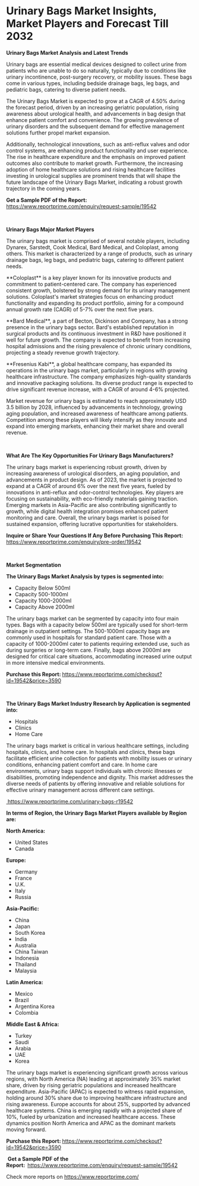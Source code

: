 <p><h1>Urinary Bags Market Insights, Market Players and Forecast Till 2032</h1></p><p><strong>Urinary Bags Market Analysis and Latest Trends</strong></p>
<p><p>Urinary bags are essential medical devices designed to collect urine from patients who are unable to do so naturally, typically due to conditions like urinary incontinence, post-surgery recovery, or mobility issues. These bags come in various types, including bedside drainage bags, leg bags, and pediatric bags, catering to diverse patient needs.</p><p>The Urinary Bags Market is expected to grow at a CAGR of 4.50% during the forecast period, driven by an increasing geriatric population, rising awareness about urological health, and advancements in bag design that enhance patient comfort and convenience. The growing prevalence of urinary disorders and the subsequent demand for effective management solutions further propel market expansion.</p><p>Additionally, technological innovations, such as anti-reflux valves and odor control systems, are enhancing product functionality and user experience. The rise in healthcare expenditure and the emphasis on improved patient outcomes also contribute to market growth. Furthermore, the increasing adoption of home healthcare solutions and rising healthcare facilities investing in urological supplies are prominent trends that will shape the future landscape of the Urinary Bags Market, indicating a robust growth trajectory in the coming years.</p></p>
<p><strong>Get a Sample PDF of the Report:&nbsp;</strong> <a href="https://www.reportprime.com/enquiry/request-sample/19542?utm_campaign=3556&utm_medium=2&utm_source=Github&utm_content=ia&utm_term=19032025&utm_id=urinary-bags">https://www.reportprime.com/enquiry/request-sample/19542</a></p>
<p>&nbsp;</p>
<p><strong>Urinary Bags Major Market Players</strong></p>
<p><p>The urinary bags market is comprised of several notable players, including Dynarex, Sarstedt, Cook Medical, Bard Medical, and Coloplast, among others. This market is characterized by a range of products, such as urinary drainage bags, leg bags, and pediatric bags, catering to different patient needs.</p><p>**Coloplast** is a key player known for its innovative products and commitment to patient-centered care. The company has experienced consistent growth, bolstered by strong demand for its urinary management solutions. Coloplast's market strategies focus on enhancing product functionality and expanding its product portfolio, aiming for a compound annual growth rate (CAGR) of 5-7% over the next five years.</p><p>**Bard Medical**, a part of Becton, Dickinson and Company, has a strong presence in the urinary bags sector. Bard's established reputation in surgical products and its continuous investment in R&D have positioned it well for future growth. The company is expected to benefit from increasing hospital admissions and the rising prevalence of chronic urinary conditions, projecting a steady revenue growth trajectory.</p><p>**Fresenius Kabi**, a global healthcare company, has expanded its operations in the urinary bags market, particularly in regions with growing healthcare infrastructure. The company emphasizes high-quality standards and innovative packaging solutions. Its diverse product range is expected to drive significant revenue increase, with a CAGR of around 4-6% projected.</p><p>Market revenue for urinary bags is estimated to reach approximately USD 3.5 billion by 2028, influenced by advancements in technology, growing aging population, and increased awareness of healthcare among patients. Competition among these players will likely intensify as they innovate and expand into emerging markets, enhancing their market share and overall revenue.</p></p>
<p>&nbsp;</p>
<p><strong>What Are The Key Opportunities For Urinary Bags Manufacturers?</strong></p>
<p><p>The urinary bags market is experiencing robust growth, driven by increasing awareness of urological disorders, an aging population, and advancements in product design. As of 2023, the market is projected to expand at a CAGR of around 6% over the next five years, fueled by innovations in anti-reflux and odor-control technologies. Key players are focusing on sustainability, with eco-friendly materials gaining traction. Emerging markets in Asia-Pacific are also contributing significantly to growth, while digital health integration promises enhanced patient monitoring and care. Overall, the urinary bags market is poised for sustained expansion, offering lucrative opportunities for stakeholders.</p></p>
<p><strong>Inquire or Share Your Questions If Any Before Purchasing This Report:</strong> <a href="https://www.reportprime.com/enquiry/pre-order/19542?utm_campaign=3556&utm_medium=2&utm_source=Github&utm_content=ia&utm_term=19032025&utm_id=urinary-bags">https://www.reportprime.com/enquiry/pre-order/19542</a></p>
<p>&nbsp;</p>
<p><strong>Market Segmentation</strong></p>
<p><strong>The Urinary Bags Market Analysis by types is segmented into:</strong></p>
<p><ul><li>Capacity Below 500ml</li><li>Capacity 500-1000ml</li><li>Capacity 1000-2000ml</li><li>Capacity Above 2000ml</li></ul></p>
<p><p>The urinary bags market can be segmented by capacity into four main types. Bags with a capacity below 500ml are typically used for short-term drainage in outpatient settings. The 500-1000ml capacity bags are commonly used in hospitals for standard patient care. Those with a capacity of 1000-2000ml cater to patients requiring extended use, such as during surgeries or long-term care. Finally, bags above 2000ml are designed for critical care situations, accommodating increased urine output in more intensive medical environments.</p></p>
<p><strong>Purchase this Report:&nbsp;</strong><a href="https://www.reportprime.com/checkout?id=19542&price=3590&utm_campaign=3556&utm_medium=2&utm_source=Github&utm_content=ia&utm_term=19032025&utm_id=urinary-bags">https://www.reportprime.com/checkout?id=19542&price=3590</a></p>
<p>&nbsp;</p>
<p><strong>The Urinary Bags Market Industry Research by Application is segmented into:</strong></p>
<p><ul><li>Hospitals</li><li>Clinics</li><li>Home Care</li></ul></p>
<p><p>The urinary bags market is critical in various healthcare settings, including hospitals, clinics, and home care. In hospitals and clinics, these bags facilitate efficient urine collection for patients with mobility issues or urinary conditions, enhancing patient comfort and care. In home care environments, urinary bags support individuals with chronic illnesses or disabilities, promoting independence and dignity. This market addresses the diverse needs of patients by offering innovative and reliable solutions for effective urinary management across different care settings.</p></p>
<p><a href="https://www.reportprime.com/urinary-bags-r19542?utm_campaign=3556&utm_medium=2&utm_source=Github&utm_content=ia&utm_term=19032025&utm_id=urinary-bags">&nbsp;https://www.reportprime.com/urinary-bags-r19542</a></p>
<p><strong>In terms of Region, the Urinary Bags Market Players available by Region are:</strong></p>
<p>
    <p> <strong> North America: </strong>
        <ul>
            <li>United States</li>
            <li>Canada</li>
        </ul>
        </p> 
    <p> <strong> Europe: </strong>
        <ul>
            <li>Germany</li>
            <li>France</li>
            <li>U.K.</li>
            <li>Italy</li>
            <li>Russia</li>
        </ul>
        </p> 
    <p> <strong> Asia-Pacific: </strong>
        <ul>
            <li>China</li>
            <li>Japan</li>
            <li>South Korea</li>
            <li>India</li>
            <li>Australia</li>
            <li>China Taiwan</li>
            <li>Indonesia</li>
            <li>Thailand</li>
            <li>Malaysia</li>
        </ul>
        </p> 
    <p> <strong> Latin America: </strong>
        <ul>
            <li>Mexico</li>
            <li>Brazil</li>
            <li>Argentina Korea</li>
            <li>Colombia</li>
        </ul>
        </p> 
    <p> <strong> Middle East & Africa: </strong>
        <ul>
            <li>Turkey</li>
            <li>Saudi</li>
            <li>Arabia</li>
            <li>UAE</li>
            <li>Korea</li>
        </ul>
    </p>
    </p>
<p><p>The urinary bags market is experiencing significant growth across various regions, with North America (NA) leading at approximately 35% market share, driven by rising geriatric populations and increased healthcare expenditure. Asia-Pacific (APAC) is expected to witness rapid expansion, holding around 30% share due to improving healthcare infrastructure and rising awareness. Europe accounts for about 25%, supported by advanced healthcare systems. China is emerging rapidly with a projected share of 10%, fueled by urbanization and increased healthcare access. These dynamics position North America and APAC as the dominant markets moving forward.</p></p>
<p><strong>Purchase this Report: </strong><a href="https://www.reportprime.com/checkout?id=19542&price=3590&utm_campaign=3556&utm_medium=2&utm_source=Github&utm_content=ia&utm_term=19032025&utm_id=urinary-bags">https://www.reportprime.com/checkout?id=19542&price=3590</a></p>
<p>&nbsp;<strong>Get a Sample PDF of the Report:&nbsp;&nbsp;</strong><a href="https://www.reportprime.com/enquiry/request-sample/19542?utm_campaign=3556&utm_medium=2&utm_source=Github&utm_content=ia&utm_term=19032025&utm_id=urinary-bags">https://www.reportprime.com/enquiry/request-sample/19542</a></p>
<p><strong></strong></p>
<p>Check more reports on <a href="https://www.reportprime.com/?utm_campaign=3556&utm_medium=2&utm_source=Github&utm_content=ia&utm_term=19032025&utm_id=urinary-bags">https://www.reportprime.com/</a></p>